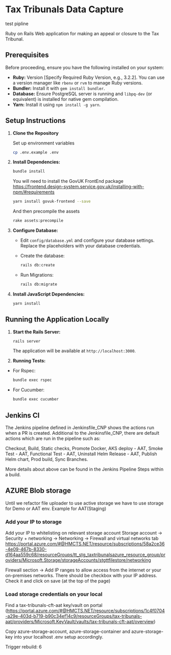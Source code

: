 # Tax Tribunals Data Capture
test pipline

Ruby on Rails Web application for making an appeal or closure to the Tax Tribunal.

## Prerequisites

Before proceeding, ensure you have the following installed on your system:

* **Ruby:** Version [Specify Required Ruby Version, e.g., 3.2.2]. You can use a version manager like `rbenv` or `rvm` to manage Ruby versions.
* **Bundler:** Install it with `gem install bundler`.
* **Database:** Ensure PostgreSQL server is running and `libpq-dev` (or equivalent) is installed for native gem compilation.
* **Yarn:** Install it using `npm install -g yarn`.

## Setup Instructions

1.  **Clone the Repository**

    Set up environment variables 
    ```bash
    cp .env.example .env
    ```

2.  **Install Dependencies:**

    ```bash
    bundle install
    ```
    You will need to install the GovUK FrontEnd package
    https://frontend.design-system.service.gov.uk/installing-with-npm/#requirements

    ```bash
    yarn install govuk-frontend --save
    ```

    And then precompile the assets

    ```bash
    rake assets:precompile
    ```
3.  **Configure Database:**

    * Edit `config/database.yml` and configure your database settings. Replace the placeholders with your database credentials.

    * Create the database:

        ```bash
        rails db:create
        ```

    * Run Migrations:
        ```bash
        rails db:migrate
        ```

4.  **Install JavaScript Dependencies:**

    ```bash
    yarn install
    ```
## Running the Application Locally

1.  **Start the Rails Server:**

    ```bash
    rails server
    ```

    The application will be available at `http://localhost:3000`.

2.  **Running Tests:**

   * For Rspec:
     ```bash
     bundle exec rspec
     ```
   * For Cucumber:
     ```bash
     bundle exec cucumber
     ```

## Jenkins CI ##

The Jenkins pipeline defined in Jenkinsfile_CNP shows the actions run when a PR is created.
Additional to the Jenkinsfile_CNP, there are default actions which are run in the pipeline such as:

Checkout, Build, Static checks, Promote Docker, AKS deploy - AAT, Smoke Test - AAT, Functional Test - AAT, Uninstall Helm Release - AAT, Publish Helm chart, Prod build, Sync Branches.

More details about above can be found in the Jenkins Pipeline Steps within a build.

## AZURE Blob storage ##

Until we refactor file uploader to use active storage we have to use storage for Demo or AAT env.
Example for AAT(Staging)

### Add your IP to storage ###
Add your IP to whitelisting on relevant storage account
Storage account -> Security + networking -> Networking -> Firewall and virtual networks tab
https://portal.azure.com/#@HMCTS.NET/resource/subscriptions/58a2ce36-4e09-467b-8330-d164aa559c68/resourceGroups/tt_stg_taxtribunalsazure_resource_group/providers/Microsoft.Storage/storageAccounts/stgttfilestore/networking

Firewall section -> Add IP ranges to allow access from the internet or your on-premises networks.
There should be checkbox with your IP address. Check it and click on save (at the top of the page)

### Load storage credentials on your local ###
Find a tax-tribunals-cft-aat key/vault on portal (https://portal.azure.com/#@HMCTS.NET/resource/subscriptions/1c4f0704-a29e-403d-b719-b90c34ef14c9/resourceGroups/tax-tribunals-aat/providers/Microsoft.KeyVault/vaults/tax-tribunals-cft-aat/overview)

Copy azure-storage-account, azure-storage-container and azure-storage-key into your localhost .env setup accordingly.

Trigger rebuild: 6
